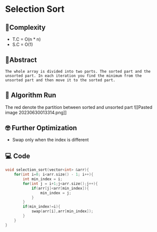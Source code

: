# Selection Sort
## 🔨Complexity
- T.C = O(n * n)
- S.C = O(1)
## 📘Abstract
```ad-abstract
The whole array is divided into two parts. The sorted part and the unsorted part. In each iteration you find the minimum from the unsorted part and then move it to the sorted part.
```
## 🏃 Algorithm Run
The red denote the partition between sorted and unsorted part
![[Pasted image 20230630013314.png]]
## 🤓 Further Optimization
- Swap only when the index is different
## 💻 Code
```cpp
void selection_sort(vector<int> &arr){
	for(int i=0; i<arr.size() - 1; i++){
		int min_index = i;
		for(int j = i+1;j<arr.size();j++){
			if(arr[j]<arr[min_index]){
				min_index = j;
			}
		}
		if(min_index!=i){
			swap(arr[i],arr[min_index]);
		}
	}
}
```